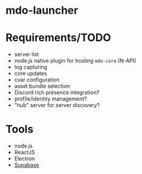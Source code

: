 # mdo-launcher

# Requirements/TODO

- server list
- node.js native plugin for hosting `mdo-core` (N-API)
- log capturing
- core updates
- cvar configuration
- asset bundle selection
- Discord rich presence integration?
- profile/identity management?
- "hub" server for server discovery?

# Tools

- node.js
- ReactJS
- Electron
- [Supabase](https://app.supabase.io/)
